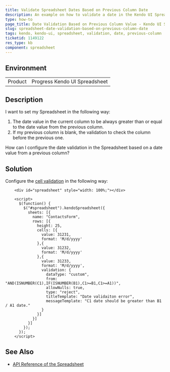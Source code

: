 ```yaml
---
title: Validate Spreadsheet Dates Based on Previous Column Date
description: An example on how to validate a date in the Kendo UI Spreadsheet based on the previous column date.
type: how-to
page_title: Date Validation Based on Previous Column Value - Kendo UI Spreadsheet for jQuery
slug: spreadsheet-date-validation-based-on-previous-column-date
tags: kendo, kendo-ui, spreadsheet, validation, date, previous-column
ticketid: 1149122
res_type: kb
component: spreadsheet
---
```


## Environment

<table>
 <tr>
  <td>Product</td>
  <td>Progress Kendo UI Spreadsheet</td>
 </tr>
</table>

## Description

I want to set my Spreadsheet in the following way:

1. The date value in the current column to be always greater than or equal to the date value from the previous column.
1. If my previous column is blank, the validation to check the column before the previous one.

How can I configure the date validation in the Spreadsheet based on a date value from a previous column?

## Solution

Configure the [cell validation](https://demos.telerik.com/kendo-ui/spreadsheet/validation) in the following way:

```dojo
    <div id="spreadsheet" style="width: 100%;"></div>

	<script>
	  $(function() {
		$("#spreadsheet").kendoSpreadsheet({
		  sheets: [{
			name: "ContactsForm",
			rows: [{
			  height: 25,
			  cells: [{
				value: 31231,
				format: 'M/d/yyyy'
			  },{
				value: 31232,
				format: 'M/d/yyyy'
			  },{
				value: 31233,
				format: 'M/d/yyyy',
				validation: {
				  dataType: "custom",
				  from: "AND(ISNUMBER(C1),IF(ISNUMBER(B1),C1>=B1,C1>=A1))",
				  allowNulls: true,
				  type: "reject",
				  titleTemplate: "Date validaiton error",
				  messageTemplate: "C1 date should be greater than B1 / A1 date."
				}
			  }]
			}]
		  }]
		});
	  });
	</script>
```

## See Also

* [API Reference of the Spreadsheet](https://docs.telerik.com/kendo-ui/api/javascript/ui/spreadsheet)

